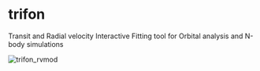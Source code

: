 # trifon
Transit and Radial velocity Interactive Fitting tool for Orbital analysis and N-body simulations

![trifon_rvmod](https://user-images.githubusercontent.com/44244057/47589870-ccc4a400-d96a-11e8-8de0-3ea3ceed1a37.jpg)
